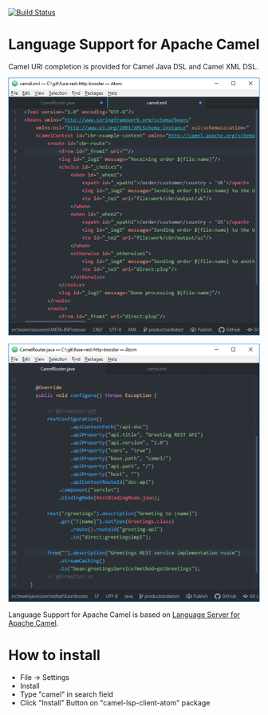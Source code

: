 [![Build Status](https://travis-ci.com/camel-tooling/camel-lsp-client-atom.svg?branch=master)](https://travis-ci.com/camel-tooling/camel-lsp-client-atom)

# Language Support for Apache Camel

Camel URI completion is provided for Camel Java DSL and Camel XML DSL.

![Completion on Camel URI for XML](./images/completionXml.gif "Completion on Camel URI for XML")

![Completion on Camel URI for Java](./images/completionJava.gif "Completion on Camel URI for Java")

Language Support for Apache Camel is based on [Language Server for Apache Camel](https://github.com/camel-tooling/camel-language-server).

# How to install

- File -> Settings
- Install
- Type "camel" in search field
- Click "Install" Button on "camel-lsp-client-atom" package
